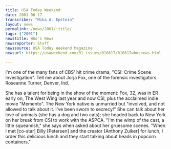 ```yaml
---
title: USA Today Weekend
date: 2001-06-17
transcriber: "Mika A. Epstein"
layout: news
permalink: /news/2001/:title/
tags: ["2001"]
newstitle: Who's News
newsreporter: Staff
newssource: USA Today Weekend Magazine
newsurl: https://usaweekend.com/01_issues/010617/010617whosnews.html

---
```

I'm one of the many fans of CBS' hit crime drama, "CSI: Crime Scene Investigation". Tell me about Jorja Fox, one of the forensic investigators.
Roseanne Turner, Denver, Ind.

She has a talent for being in the show of the moment: Fox, 32, was in ER early on, The West Wing last year and now CSI, plus the acclaimed indie movie "Memento". The New York native is unmarried but "involved, and not allowed to talk about it. I've been sworn to secrecy!" She can talk about her love of animals (she has a dog and two cats); she headed back to New York on her break from CSI to work with the ASPCA. "I'm the wimp of the cast, a little squeamish," she says when asked about her gruesome scenes. "When I met [co-star] Billy [Petersen] and the creator [Anthony Zuiker] for lunch, I order this delicious lunch and they start talking about heads in popcorn containers."
